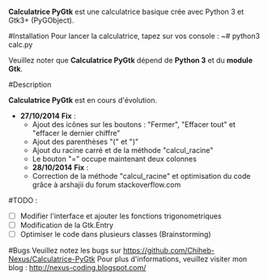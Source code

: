 **Calculatrice PyGtk** est une calculatrice basique crée avec Python 3 et Gtk3+ (PyGObject).

#Installation 
Pour lancer la calculatrice, tapez sur vos console : ~# python3 calc.py 

Veuillez noter que **Calculatrice PyGtk** dépend de **Python 3** et du **module Gtk**.


#Description 

**Calculatrice PyGtk** est en cours d'évolution. 
- **27/10/2014** **Fix** :
  - Ajout des icônes sur les boutons : "Fermer", "Effacer tout" et "effacer le dernier chiffre"
  - Ajout des parenthèses "(" et ")"
  - Ajout du racine carré et de la méthode "calcul_racine"
  - Le bouton "=" occupe maintenant deux colonnes 
  - **28/10/2014** **Fix** : 
   - Correction de la méthode "calcul_racine" et optimisation du code grâce à arshajii du forum stackoverflow.com 

 #TODO :
  - [ ] Modifier l'interface et ajouter les fonctions trigonometriques 
  - [ ] Modification de  la Gtk.Entry 
  - [ ] Optimiser le code dans plusieurs classes (Brainstorming)

#Bugs 
Veuillez notez les bugs sur https://github.com/Chiheb-Nexus/Calculatrice-PyGtk 
Pour plus d'informations, veuillez visiter mon blog : http://nexus-coding.blogspot.com/
